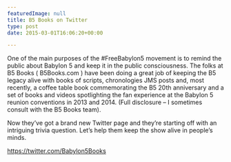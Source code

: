 ```yaml
---
featuredImage: null
title: B5 Books on Twitter
type: post
date: 2015-03-01T16:06:20+00:00

---
```

One of the main purposes of the ‪#‎FreeBabylon5‬ movement is to remind the public about Babylon 5 and keep it in the public consciousness. The folks at B5 Books ( B5Books.com ) have been doing a great job of keeping the B5 legacy alive with books of scripts, chronologies JMS posts and, most recently, a coffee table book commemorating the B5 20th anniversary and a set of books and videos spotlighting the fan experience at the Babylon 5 reunion conventions in 2013 and 2014. (Full disclosure &#8211; I sometimes consult with the B5 Books team).

Now they&#8217;ve got a brand new Twitter page and they&#8217;re starting off with an intriguing trivia question. Let&#8217;s help them keep the show alive in people&#8217;s minds.

<https://twitter.com/Babylon5Books>
